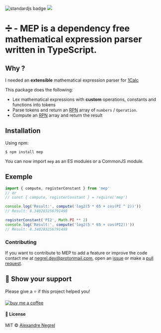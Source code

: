 <div>
	<a src="https://standardjs.com">
		<img src="https://cdn.rawgit.com/standard/standard/master/badge.svg" alt="standardjs badge">
	</a>
	<a href="https://github.com/negrel/ringo/raw/master/LICENSE">
		<img src="https://img.shields.io/badge/license-MIT-green">
	</a>
</div>

# :heavy_division_sign: - MEP is a dependency free mathematical expression parser written in TypeScript.

## Why ?

I needed an **extensible** mathematical expression parser for [1Calc](https://github.com/OG-Suite/1calc)

This package does the following:
- Lex mathematical expressions with **custom** operations, constants and functions into tokens
- Parse tokens and return an [RPN](https://en.wikipedia.org/wiki/Reverse_Polish_notation) array of `numbers` / `Operation`.
- Compute an [RPN](https://en.wikipedia.org/wiki/Reverse_Polish_notation) array and return the result

## Installation

Using npm:

```shell
$ npm install mep
```

You can now import `mep` as an ES modules or a CommonJS module.

## Exemple

```js
import { compute, registerConstant } from 'mep'
// or
// const { compute, registerConstant } = require('mep')

console.log('Result:', compute('log2(5 * 65 + cos(PI ^ 2))'))
// Result: 8.340283256791498

registerConstant('PI2', Math.PI ** 2)
console.log('Result:', compute('log2(5 * 65 + cos(PI2))'))
// Result: 8.340283256791498
```

### Contributing
If you want to contribute to MEP to add a feature or improve the code contact me at
[negrel.dev@protonmail.com](mailto:negrel.dev@protonmail.com), open an [issue](https://github.com/negrel/MEP/issues)
or make a [pull request](https://github.com/negrel/MEP/pulls).

## :stars: Show your support
Please give a :star: if this project helped you!

[![buy me a coffee](.github/images/bmc-button.png)](https://www.buymeacoffee.com/negrel)

#### :scroll: License
MIT © [Alexandre Negrel](https://www.negrel.dev)
